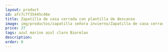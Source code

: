 ```yaml
---
layout: product
id: afc7c7f35445c46e
title: Zapatilla de casa cerrada con plantilla de descanso
image: img/productos/zapatilla señora invierno/Zapatilla de casa cerrada con plantilla de descanso=27=azul marino azul claro Biorelax.webp
price: 27
tags: azul marino azul claro Biorelax
description: 
order: 0
---
```

